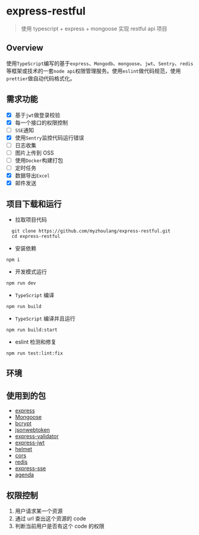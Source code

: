# express-restful

> 使用 typescript + express + mongoose 实现 restful api 项目

## Overview

使用`TypeScript`编写的基于`express`、`Mongodb`、`mongoose`、`jwt`、`Sentry`、`redis`等框架或技术的一套`node api`权限管理服务。使用`eslint`做代码规范，使用`prettier`做自动代码格式化。

## 需求功能

- [x] 基于`jwt`做登录校验
- [x] 每一个接口的权限控制
- [ ] `SSE`通知
- [x] 使用`Sentry`监控代码运行错误
- [ ] 日志收集
- [ ] 图片上传到 OSS
- [ ] 使用`Docker`构建打包
- [ ] 定时任务
- [x] 数据导出`Excel`
- [x] 邮件发送

## 项目下载和运行

- 拉取项目代码

```shell
  git clone https://github.com/myzhoulang/express-restful.git
  cd express-restful
```

- 安装依赖

```shell
npm i
```

- 开发模式运行

```shell
npm run dev
```

- `TypeScript` 编译

```shell
npm run build
```

- `TypeScript` 编译并且运行

```shell
npm run build:start
```

- eslint 检测和修复

```shell
npm run test:lint:fix
```

## 环境

## 使用到的包
* [express](https://www.npmjs.com/package/express)
* [Mongoose](https://www.npmjs.com/package/mongoose)
* [bcrypt](https://www.npmjs.com/package/bcrypt)
* [jsonwebtoken](https://www.npmjs.com/package/jsonwebtoken)
* [express-validator](https://www.npmjs.com/package/express-validator)
* [express-jwt](https://www.npmjs.com/package/express-jwt)
* [helmet](https://www.npmjs.com/package/helmet)
* [cors](https://www.npmjs.com/package/cors)
* [redis](https://www.npmjs.com/package/redis)
* [express-sse](https://www.npmjs.com/package/express-sse)
* [agenda](https://www.npmjs.com/package/agenda)
## 权限控制

1. 用户请求某一个资源
2. 通过 url 查出这个资源的 code
3. 判断当前用户是否有这个 code 的权限